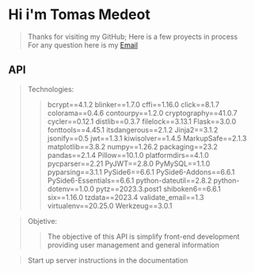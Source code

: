 # Hi i'm Tomas Medeot

>Thanks for visiting my GitHub; Here is a few proyects in process  
>For any question here is my [Email]('tomimedeot@gmail.com')

## API

>Technologies:
>>bcrypt==4.1.2
>>blinker==1.7.0
>>cffi==1.16.0
>>click==8.1.7
>>colorama==0.4.6
>>contourpy==1.2.0
>>cryptography==41.0.7
>>cycler==0.12.1
>>distlib==0.3.7
>>filelock==3.13.1
>>Flask==3.0.0
>>fonttools==4.45.1
>>itsdangerous==2.1.2
>>Jinja2==3.1.2
>>jsonify==0.5
>>jwt==1.3.1
>>kiwisolver==1.4.5
>>MarkupSafe==2.1.3
>>matplotlib==3.8.2
>>numpy==1.26.2
>>packaging==23.2
>>pandas==2.1.4
>>Pillow==10.1.0
>>platformdirs==4.1.0
>>pycparser==2.21
>>PyJWT==2.8.0
>>PyMySQL==1.1.0
>>pyparsing==3.1.1
>>PySide6==6.6.1
>>PySide6-Addons==6.6.1
>>PySide6-Essentials==6.6.1
>>python-dateutil==2.8.2
>>python-dotenv==1.0.0
>>pytz==2023.3.post1
>>shiboken6==6.6.1
>>six==1.16.0
>>tzdata==2023.4
>>validate_email==1.3
>>virtualenv==20.25.0
>>Werkzeug==3.0.1  

>Objetive:
>>The objective of this API is simplify front-end development providing user management and general information

>Start up server instructions in the documentation